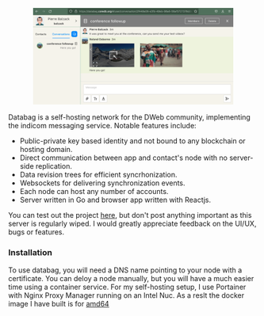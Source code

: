 
<p align="center">
  <a href="#"><img src="/doc/screenshot.png" width="80%"/></a>
</p>

Databag is a self-hosting network for the DWeb community, implementing the indicom messaging service. Notable features include:
- Public-private key based identity and not bound to any blockchain or hosting domain.
- Direct communication between app and contact's node with no server-side replication.
- Data revision trees for efficient syncrhonization.
- Websockets for delivering synchronization events.
- Each node can host any number of accounts.
- Server written in Go and browser app written with Reactjs.

You can test out the project [here](https://databag.coredb.org/#/create), but don't post anything important as this server is regularly wiped. I would greatly appreciate feedback on the UI/UX, bugs or features.

### Installation

To use databag, you will need a DNS name pointing to your node with a certificate. You can deloy a node manually, but you will have a much easier time using a container service. For my self-hosting setup, I use Portainer with Nginx Proxy Manager running on an Intel Nuc. As a reslt the docker image I have built is for [amd64](https://hub.docker.com/u/balzack)
